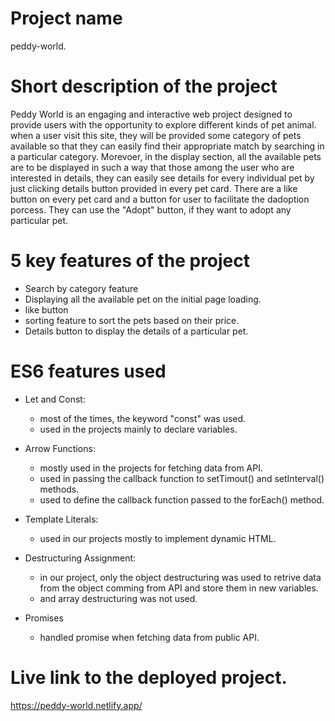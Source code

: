 # Project name
peddy-world.

# Short description of the project
Peddy World is an engaging and interactive web project designed to provide users with the opportunity to explore different kinds of pet animal. when a user visit this site, they will be provided some category of pets available so that they can easily find their appropriate match by searching in a particular category. Morevoer, in the display section, all the available pets are to be displayed in such a way that those among the user who are interested in details, they can easily see details for every individual pet by just clicking details button provided in every pet card. There are a like button on every pet card and a button for user to facilitate the dadoption porcess. They can use the "Adopt" button, if they want to adopt any particular pet.

# 5 key features of the project
- Search by category feature
- Displaying all the available pet on the initial page loading.
- like button
- sorting feature to sort the pets based on their price.
- Details button to display the details of a particular pet.

# ES6 features used
- Let and Const: 
   - most of the times, the keyword "const" was used.
   - used in the projects mainly to declare variables.

- Arrow Functions:
   - mostly used in the projects for fetching data from API.
   - used in passing the callback function to setTimout() and setInterval() methods.
   - used to define the callback function passed to the forEach() method.

- Template Literals:
   - used in our projects mostly to implement dynamic HTML.

- Destructuring Assignment:
   - in our project, only the object destructuring was used to retrive data from the object comming from API and store them in new variables.
   - and array destructuring was not used.

- Promises
   - handled promise when fetching data from public API.

# Live link to the deployed project.
https://peddy-world.netlify.app/
